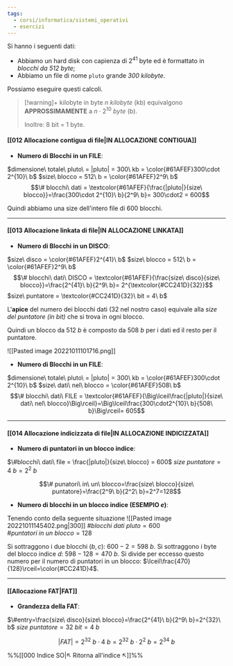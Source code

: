 ```yaml
---
tags:
  - corsi/informatica/sistemi_operativi
  - esercizi
---
```

Si hanno i seguenti dati:
- Abbiamo un hard disk con capienza di $2^{41}$ byte ed è formattato in *blocchi da 512 byte*;
- Abbiamo un file di nome `pluto` grande *300 kilobyte*.

Possiamo eseguire questi calcoli.

> [!warning]+ kilobyte in byte
> $n\ kilobyte$ (kb) equivalgono **APPROSSIMAMENTE** a $n\cdot 2^{10}\ byte$ (b).
>
> Inoltre: 8 bit = 1 byte.

#### [[012 Allocazione contigua di file|IN ALLOCAZIONE CONTIGUA]]
- **Numero di Blocchi in un FILE**:

$dimensione\ totale\ pluto\ = |pluto| = 300\ kb = \color{#61AFEF}300\cdot 2^{10}\ b$
$size\ blocco = 512\ b = \color{#61AFEF}2^9\ b$
$$\# blocchi\ dati = \textcolor{#61AFEF}{\frac{|pluto|}{size\ blocco}}=\frac{300\cdot 2^{10}\ b}{2^9\ b}= 300\cdot2 = 600$$

Quindi abbiamo una size dell'intero file di 600 blocchi.

---
#### [[013 Allocazione linkata di file|IN ALLOCAZIONE LINKATA]]
- **Numero di Blocchi in un DISCO**:

$size\ disco = \color{#61AFEF}2^{41}\ b$
$size\ blocco = 512\ b = \color{#61AFEF}2^9\ b$
$$\# blocchi\ dati\ DISCO = \textcolor{#61AFEF}{\frac{size\ disco}{size\ blocco}}=\frac{2^{41}\ b}{2^9\ b}= 2^{\textcolor{#CC241D}{32}}$$
$size\ puntatore = \textcolor{#CC241D}{32}\ bit = 4\ b$

L'**apice** del numero dei blocchi dati (32 nel nostro caso) equivale alla *size del puntatore (in bit)* che si trova in ogni blocco.

Quindi un blocco da $512\ b$ è composto da $508\ b$ per i dati ed il resto per il puntatore. 

![[Pasted image 20221011101716.png]]

- **Numero di Blocchi in un FILE**:

$dimensione\ totale\ pluto\ = |pluto| = 300\ kb = \color{#61AFEF}300\cdot 2^{10}\ b$
$size\ dati\ nel\ blocco = \color{#61AFEF}508\ b$
$$\# blocchi\ dati\ FILE = \textcolor{#61AFEF}{\Big\lceil\frac{|pluto|}{size\ dati\ nel\ blocco}\Big\rceil}=\Big\lceil\frac{300\cdot2^{10}\ b}{508\ b}\Big\rceil= 605$$

---
#### [[014 Allocazione indicizzata di file|IN ALLOCAZIONE INDICIZZATA]]
- **Numero di puntatori in un blocco indice**:

$\#blocchi\ dati\ file = \frac{|pluto|}{size\ blocco} = 600$
$size\ puntatore = 4\ b = 2^2\ b$

$$\# punatori\ in\ un\ blocco=\frac{size\ blocco}{size\ puntatore}=\frac{2^9\ b}{2^2\ b}=2^7=128$$

- **Numero di blocchi in un blocco indice (ESEMPIO $e$)**: 

Tenendo conto della seguente situazione ![[Pasted image 20221011145402.png|300]]
$\#blocchi\ dati\ pluto=600$
$\#puntatori\ in\ un\ blocco=128$

Si sottraggono i due blocchi ($b,c$): $600-2=598\ b$.
Si sottraggono i byte del blocco indice $d$: $598-128=470\ b$.
Si divide per eccesso questo numero per il numero di puntatori in un blocco: $\lceil\frac{470}{128}\rceil=\color{#CC241D}4$.

---
#### [[Allocazione FAT|FAT]]
- **Grandezza della FAT**:

$\#entry=\frac{size\ disco}{size\ blocco}=\frac{2^{41}\ b}{2^9\ b}=2^{32}\ b$
$size\ puntatore=32\ bit=4\ b$

$$|FAT|=2^{32}\ b\cdot4\ b=2^{32}\ b\cdot2^2\ b=2^{34}\ b$$


%%[[000 Indice SO|↖ Ritorna all'indice ↖]]%%